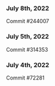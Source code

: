 ### July 8th, 2022

Commit #244007

### July 5th, 2022

Commit #314353


### July 4th, 2022

Commit #72281
